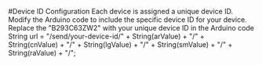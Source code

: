 #Device ID Configuration
Each device is assigned a unique device ID. Modify the Arduino code to include the specific device ID for your device. Replace the "B293C63ZW2" with your unique device ID in the Arduino code
String url = "/send/your-device-id/" + String(arValue) + "/" + String(cnValue) + "/" + String(lgValue) + "/" + String(smValue) + "/" + String(raValue) + "/";
